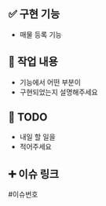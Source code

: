 ## ✅ 구현 기능
- 매물 등록 기능

## 🔎 작업 내용
- 기능에서 어떤 부분이
- 구현되었는지 설명해주세요

## 🔧 TODO
- 내일 할 일을
- 적어주세요

## ➕ 이슈 링크
#이슈번호
